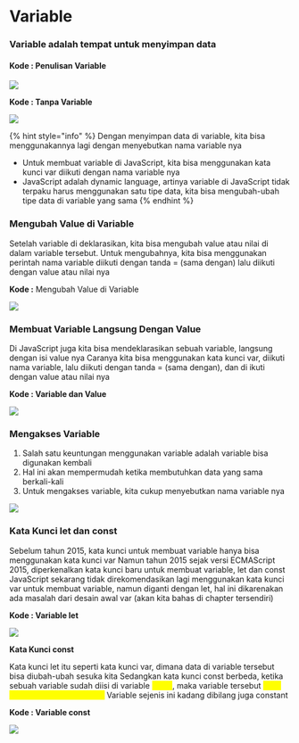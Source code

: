 # Variable&#x20;

### Variable adalah tempat untuk menyimpan data

#### Kode : Penulisan Variable

![](https://lh3.googleusercontent.com/AFylBejmscHaf4xnqqiaAiOeX1OfJqzOHHEzY8PE0pWJsd3fqtKey-Me\_kRxek2EsDGRW4vL78VJ5Yi3dlnXZIERq2CG\_0n1NyUmb8PwYqbFyUU4fc5IQg5XWr0b3sGUeHeMt4vxhtQZCgQkzdyfjQ)

**Kode : Tanpa Variable**

![](https://lh6.googleusercontent.com/b34i-4ac9BHz8SZr3qL-g-O6OkYlfmMYU4HrhcduwBf4rmkqrP28shriCICMgel6JMEh0lUe-YIIy7vGrZrsJfICzR5XYZIDqU0uAG8BlPow3RTxboiy35ifFMzBdYa3QINvjpfjM6FHFOK\_wTIo1w)

{% hint style="info" %}
Dengan menyimpan data di variable, kita bisa menggunakannya lagi dengan menyebutkan nama variable nya

* Untuk membuat variable di JavaScript, kita bisa menggunakan kata kunci var diikuti dengan nama variable nya
* JavaScript adalah dynamic language, artinya variable di JavaScript tidak terpaku harus menggunakan satu tipe data, kita bisa mengubah-ubah tipe data di variable yang sama
{% endhint %}

### **Mengubah Value di Variable**

Setelah variable di deklarasikan, kita bisa mengubah value atau nilai di dalam variable tersebut. Untuk mengubahnya, kita bisa menggunakan perintah nama variable diikuti dengan tanda = (sama dengan) lalu diikuti dengan value atau nilai nya

**Kode :** Mengubah Value di Variable

![](https://lh4.googleusercontent.com/pfCBnDPZm7QCOxxgAbqT2sDBKqkmtp1LPpRbsoJ\_pcxTyr8pxfOk6nYwQZ0OKgWQtNUvJYrDH-a0YVoulEKuVXaK5hnCZrF9F326x5139xDU9A4q8xQ68FxtNbSDl3xg1Tl4AdeQWFuqGo\_Jw-dbyg)

### **Membuat Variable Langsung Dengan Value**

Di JavaScript juga kita bisa mendeklarasikan sebuah variable, langsung dengan isi value nya Caranya kita bisa menggunakan kata kunci var, diikuti nama variable, lalu diikuti dengan tanda = (sama dengan), dan di ikuti dengan value atau nilai nya

**Kode : Variable dan Value**

![](https://lh5.googleusercontent.com/O2FGjm0\_p3HGQqcQe4koEDdTejlIK8o0UJOVAKmSkp5ZoT1Ly9\_4p05mP9Igw5H0qggQY\_4vCZpt92fy0woTSwtLIqnnb1eofHuk8Uso1wi3Smc7RrS4ha2sqnMC5ZEMtlOrq3mFzkIiFS2Xa3Fo\_g)

### **Mengakses Variable**

1. Salah satu keuntungan menggunakan variable adalah variable bisa digunakan kembali
2. Hal ini akan mempermudah ketika membutuhkan data yang sama berkali-kali
3. Untuk mengakses variable, kita cukup menyebutkan nama variable nya

![](https://lh6.googleusercontent.com/iPXP7K4m3MwWnqtRe1jKpuefxXuUUUVU97ZeoOWos9hLBW4WQkG4DDGFs3lyMajaml\_KtRS\_vEMzhvCGWxV16KaUQFX1eclWto202YHleokhiZ7DsnvpZkA3ZgchjxUapVnYywNkD06WdjP-hma\_hQ)

### **Kata Kunci let dan const**

Sebelum tahun 2015, kata kunci untuk membuat variable hanya bisa menggunakan kata kunci var Namun tahun 2015 sejak versi ECMAScript 2015, diperkenalkan kata kunci baru untuk membuat variable, let dan const JavaScript sekarang tidak direkomendasikan lagi menggunakan kata kunci var untuk membuat variable, namun diganti dengan let, hal ini dikarenakan ada masalah dari desain awal var (akan kita bahas di chapter tersendiri)

**Kode : Variable let**

![](https://lh6.googleusercontent.com/\_w7V-KJTym73j6VA78uh1VZ5X5D71V20KITPdCiw07iD6ZZCzHwmwosjG3x3w95fbBC4\_PCyN1hwappzzAUXNrIo-1NmYqwS8WP0DWB-I8ijl16wocK5oMA86XcYQwbZ7ONyBxo7z1q4M-Ecu\_V4aA)

**Kata Kunci const**

Kata kunci let itu seperti kata kunci var, dimana data di variable tersebut bisa diubah-ubah sesuka kita Sedangkan kata kunci const berbeda, ketika sebuah variable sudah diisi di variable <mark style="color:yellow;">const</mark>, maka variable tersebut <mark style="color:yellow;">tidak bisa diubah lagi value nya</mark> Variable sejenis ini kadang dibilang juga constant

**Kode : Variable const**

![](https://lh3.googleusercontent.com/YF4yID1Em0ATRouk5fKD5iNmPhwLLvxq6bKUzBUbJ12lDCJ59pa3nC3lab3NLPHplTjbckuafm4wv\_rYj73rJpQkOOh6k0\_RemBuqX-yH0RuA\_dPyG6FNw3Kbw-xEWeYWHkUQPAx01Dw2BlPEIiOvA)
